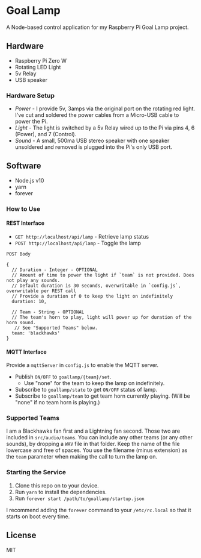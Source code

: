 # Goal Lamp

A Node-based control application for my Raspberry Pi Goal Lamp project.

## Hardware

- Raspberry Pi Zero W
- Rotating LED Light
- 5v Relay
- USB speaker

### Hardware Setup

- *Power* - I provide 5v, 3amps via the original port on the rotating red light. I've cut and soldered the power cables from a Micro-USB cable to power the Pi.
- *Light* - The light is switched by a 5v Relay wired up to the Pi via pins 4, 6 (Power), and 7 (Control).
- *Sound* - A small, 500ma USB stereo speaker with one speaker unsoldered and removed is plugged into the Pi's only USB port.

## Software

- Node.js v10
- yarn
- forever

### How to Use

#### REST Interface

- `GET http://localhost/api/lamp` - Retrieve lamp status
- `POST http://localhost/api/lamp` - Toggle the lamp

```
POST Body

{
  // Duration - Integer - OPTIONAL
  // Amount of time to power the light if `team` is not provided. Does not play any sounds.
  // Default duration is 30 seconds, overwritable in `config.js`, overwritable per REST call
  // Provide a duration of 0 to keep the light on indefinitely
  duration: 10,

  // Team - String - OPTIONAL
  // The team's horn to play, light will power up for duration of the horn sound.
   // See "Supported Teams" below.
  team: 'blackhawks'
}
```

#### MQTT Interface

Provide a `mqttServer` in `config.js` to enable the MQTT server.

- Publish `ON/OFF` to `goallamp/{team}/set`.
  - Use "none" for the team to keep the lamp on indefinitely.
- Subscribe to `goallamp/state` to get `ON/OFF` status of lamp.
- Subscribe to `goallamp/team` to get team horn currently playing. (Will be "none" if no team horn is playing.)

### Supported Teams

I am a Blackhawks fan first and a Lightning fan second. Those two are included in `src/audio/teams`. You can include any other teams (or any other sounds), by dropping a `WAV` file in that folder. Keep the name of the file lowercase and free of spaces. You use the filename (minus extension) as the `team` parameter when making the call to turn the lamp on.

### Starting the Service

1. Clone this repo on to your device.
2. Run `yarn` to install the dependencies.
3. Run `forever start /path/to/goallamp/startup.json`

I recommend adding the `forever` command to your `/etc/rc.local` so that it starts on boot every time.

## License

MIT
